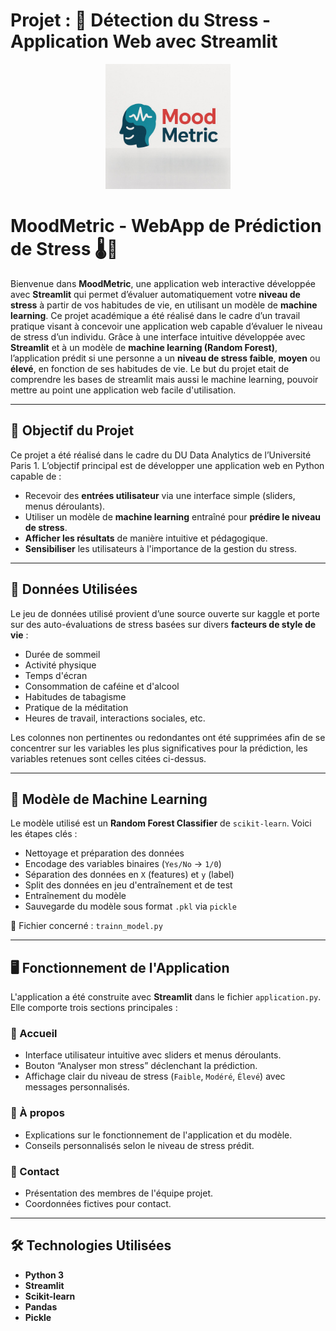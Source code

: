 # Projet : 🧠 Détection du Stress - Application Web avec Streamlit


<p align="center">
  <img src="MoodMetric.png" alt="Logo de l'application" width="200"/>
</p>

# MoodMetric - WebApp de Prédiction de Stress 🌡️🧠

Bienvenue dans **MoodMetric**, une application web interactive développée avec **Streamlit** qui permet d’évaluer automatiquement votre **niveau de stress** à partir de vos habitudes de vie, en utilisant un modèle de **machine learning**. Ce projet académique a été réalisé dans le cadre d’un travail pratique visant à concevoir une application web capable d’évaluer le niveau de stress d’un individu. Grâce à une interface intuitive développée avec **Streamlit** et à un modèle de **machine learning (Random Forest)**, l’application prédit si une personne a un **niveau de stress faible**, **moyen** ou **élevé**, en fonction de ses habitudes de vie. Le but du projet etait de comprendre les bases de streamlit mais aussi le machine learning, pouvoir mettre au point une application web facile d'utilisation.

---

## 🎯 Objectif du Projet

Ce projet a été réalisé dans le cadre du DU Data Analytics de l’Université Paris 1. L’objectif principal est de développer une application web en Python capable de :

- Recevoir des **entrées utilisateur** via une interface simple (sliders, menus déroulants).
- Utiliser un modèle de **machine learning** entraîné pour **prédire le niveau de stress**.
- **Afficher les résultats** de manière intuitive et pédagogique.
- **Sensibiliser** les utilisateurs à l'importance de la gestion du stress.

---

## 📁 Données Utilisées

Le jeu de données utilisé provient d’une source ouverte sur kaggle et porte sur des auto-évaluations de stress basées sur divers **facteurs de style de vie** :

- Durée de sommeil
- Activité physique
- Temps d'écran
- Consommation de caféine et d'alcool
- Habitudes de tabagisme
- Pratique de la méditation
- Heures de travail, interactions sociales, etc.

Les colonnes non pertinentes ou redondantes ont été supprimées afin de se concentrer sur les variables les plus significatives pour la prédiction, les variables retenues sont celles citées ci-dessus.

---

## 🧠 Modèle de Machine Learning

Le modèle utilisé est un **Random Forest Classifier** de `scikit-learn`. Voici les étapes clés :

- Nettoyage et préparation des données
- Encodage des variables binaires (`Yes/No` → `1/0`)
- Séparation des données en `X` (features) et `y` (label)
- Split des données en jeu d'entraînement et de test
- Entraînement du modèle
- Sauvegarde du modèle sous format `.pkl` via `pickle`

📄 Fichier concerné : `trainn_model.py`

---

## 🖥️ Fonctionnement de l'Application

L'application a été construite avec **Streamlit** dans le fichier `application.py`. Elle comporte trois sections principales :

### 🔹 Accueil

- Interface utilisateur intuitive avec sliders et menus déroulants.
- Bouton “Analyser mon stress” déclenchant la prédiction.
- Affichage clair du niveau de stress (`Faible`, `Modéré`, `Élevé`) avec messages personnalisés.

### 🔹 À propos

- Explications sur le fonctionnement de l'application et du modèle.
- Conseils personnalisés selon le niveau de stress prédit.

### 🔹 Contact

- Présentation des membres de l'équipe projet.
- Coordonnées fictives pour contact.

---

## 🛠️ Technologies Utilisées

- **Python 3**
- **Streamlit**
- **Scikit-learn**
- **Pandas**
- **Pickle**

